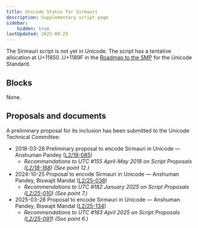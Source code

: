 ```yaml
---
title: Unicode Status for Sirmauri
description: Supplementary script page
sidebar:
    hidden: true
lastUpdated: 2025-09-29
---
```


The Sirmauri script is not yet in Unicode. The script has a tentative allocation at U+11850..U+1189F in the [Roadmap to the SMP](http://www.unicode.org/roadmaps/smp/) for the Unicode Standard.

## Blocks

None.

## Proposals and documents

A preliminary proposal for its inclusion has been submitted to the Unicode Technical Committee:
- 2018-03-28 Preliminary proposal to encode Sirmauri in Unicode — Anshuman Pandey ([L2/18-085](http://www.unicode.org/cgi-bin/GetMatchingDocs.pl?L2/18-085))
  - _Recommendations to UTC #155 April-May 2018 on Script Proposals ([L2/18-168](http://www.unicode.org/L2/L2018/18168-script-rec.pdf)) (See point 12.)_
- 2024-10-25 Proposal to encode Sirmauri in Unicode — Anshuman Pandey, Biswajit Mandal ([L2/25-038](http://www.unicode.org/cgi-bin/GetMatchingDocs.pl?L2/25-038))
  - _Recommendations to UTC #182 January 2025 on Script Proposals ([L2/25-010](http://www.unicode.org/cgi-bin/GetMatchingDocs.pl?L2/25-010)) (See point 7.)_
- 2025-03-28 Proposal to encode Sirmauri in Unicode — Anshuman Pandey, Biswajit Mandal ([L2/25-134](http://www.unicode.org/cgi-bin/GetMatchingDocs.pl?L2/25-134))
  - _Recommendations to UTC #183 April 2025 on Script Proposals ([L2/25-091](http://www.unicode.org/cgi-bin/GetMatchingDocs.pl?L2/25-091)) (See point 6.)_
